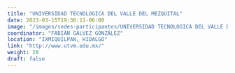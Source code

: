 ```yaml
---
title: "UNIVERSIDAD TECNOLOGICA DEL VALLE DEL MEZQUITAL"
date: 2023-03-15T19:36:11-06:00
image: "/images/sedes-participantes/UNIVERSIDAD TECNOLOGICA DEL VALLE DEL MEZQUITAL.png"
coordinator: "FABIÁN GÁLVEZ GONZÁLEZ" 
location: "IXMIQUILPAN, HIDALGO"
link: "http://www.utvm.edu.mx/"
weight: 28
draft: false
---
```


